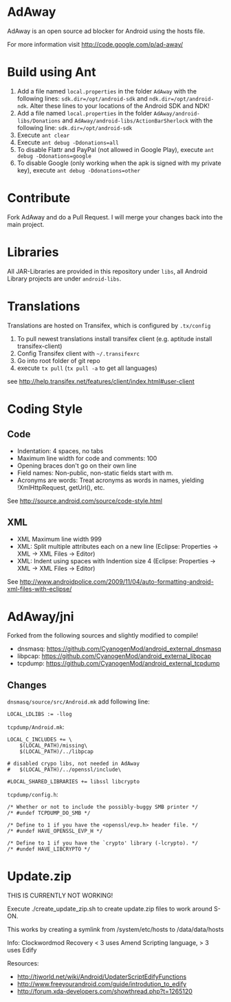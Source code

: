 # AdAway

AdAway is an open source ad blocker for Android using the hosts file. 

For more information visit http://code.google.com/p/ad-away/


# Build using Ant

1. Add a file named ``local.properties`` in the folder ``AdAway`` with the following lines:
``sdk.dir=/opt/android-sdk`` and ``ndk.dir=/opt/android-ndk``. Alter these lines to your locations of the Android SDK and NDK!
2. Add a file named ``local.properties`` in the folder ``AdAway/android-libs/Donations`` and ``AdAway/android-libs/ActionBarSherlock`` with the following line:
``sdk.dir=/opt/android-sdk``
3. Execute ```ant clear```
4. Execute ```ant debug -Ddonations=all```
5. To disable Flattr and PayPal (not allowed in Google Play), execute ```ant debug -Ddonations=google```
6. To disable Google (only working when the apk is signed with my private key), execute ```ant debug -Ddonations=other```

# Contribute

Fork AdAway and do a Pull Request. I will merge your changes back into the main project.

# Libraries

All JAR-Libraries are provided in this repository under ``libs``, all Android Library projects are under ``android-libs``.

# Translations

Translations are hosted on Transifex, which is configured by ``.tx/config``

1. To pull newest translations install transifex client (e.g. aptitude install transifex-client)
2. Config Transifex client with ``~/.transifexrc``
3. Go into root folder of git repo
4. execute ```tx pull``` (```tx pull -a``` to get all languages)

see http://help.transifex.net/features/client/index.html#user-client

# Coding Style

## Code
* Indentation: 4 spaces, no tabs
* Maximum line width for code and comments: 100
* Opening braces don't go on their own line
* Field names: Non-public, non-static fields start with m.
* Acronyms are words: Treat acronyms as words in names, yielding !XmlHttpRequest, getUrl(), etc.

See http://source.android.com/source/code-style.html

## XML
* XML Maximum line width 999
* XML: Split multiple attributes each on a new line (Eclipse: Properties -> XML -> XML Files -> Editor)
* XML: Indent using spaces with Indention size 4 (Eclipse: Properties -> XML -> XML Files -> Editor)

See http://www.androidpolice.com/2009/11/04/auto-formatting-android-xml-files-with-eclipse/


# AdAway/jni

Forked from the following sources and slightly modified to compile!

* dnsmasq:  https://github.com/CyanogenMod/android_external_dnsmasq
* libpcap: https://github.com/CyanogenMod/android_external_libpcap
* tcpdump: https://github.com/CyanogenMod/android_external_tcpdump

## Changes

``dnsmasq/source/src/Android.mk`` add following line:
```
LOCAL_LDLIBS := -llog
```

``tcpdump/Android.mk``:
```
LOCAL_C_INCLUDES += \
	$(LOCAL_PATH)/missing\
	$(LOCAL_PATH)/../libpcap

# disabled crypo libs, not needed in AdAway
#	$(LOCAL_PATH)/../openssl/include\

#LOCAL_SHARED_LIBRARIES += libssl libcrypto
```

``tcpdump/config.h``:
```
/* Whether or not to include the possibly-buggy SMB printer */
/* #undef TCPDUMP_DO_SMB */

/* Define to 1 if you have the <openssl/evp.h> header file. */
/* #undef HAVE_OPENSSL_EVP_H */

/* Define to 1 if you have the `crypto' library (-lcrypto). */
/* #undef HAVE_LIBCRYPTO */
```

# Update.zip

THIS IS CURRENTLY NOT WORKING!

Execute ./create_update_zip.sh to create update.zip files to work around S-ON.

This works by creating a symlink from /system/etc/hosts to /data/data/hosts

Info:
Clockwordmod Recovery < 3 uses Amend Scripting language, > 3 uses Edify

Resources:
* http://tjworld.net/wiki/Android/UpdaterScriptEdifyFunctions
* http://www.freeyourandroid.com/guide/introdution_to_edify
* http://forum.xda-developers.com/showthread.php?t=1265120